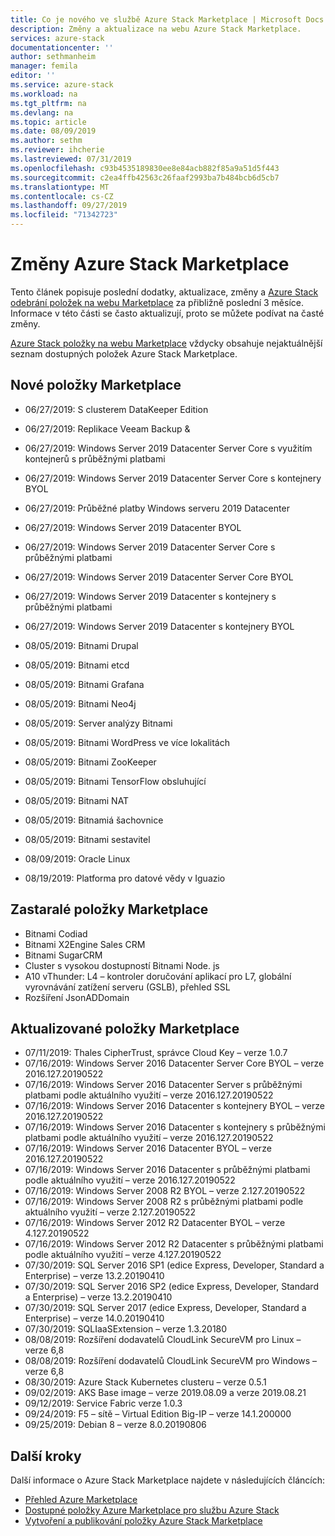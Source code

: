 ```yaml
---
title: Co je nového ve službě Azure Stack Marketplace | Microsoft Docs
description: Změny a aktualizace na webu Azure Stack Marketplace.
services: azure-stack
documentationcenter: ''
author: sethmanheim
manager: femila
editor: ''
ms.service: azure-stack
ms.workload: na
ms.tgt_pltfrm: na
ms.devlang: na
ms.topic: article
ms.date: 08/09/2019
ms.author: sethm
ms.reviewer: ihcherie
ms.lastreviewed: 07/31/2019
ms.openlocfilehash: c93b4535189830ee8e84acb882f85a9a51d5f443
ms.sourcegitcommit: c2ea4ffb42563c26faaf2993ba7b484bcb6d5cb7
ms.translationtype: MT
ms.contentlocale: cs-CZ
ms.lasthandoff: 09/27/2019
ms.locfileid: "71342723"
---
```

# <a name="azure-stack-marketplace-changes"></a>Změny Azure Stack Marketplace

Tento článek popisuje poslední dodatky, aktualizace, změny a [Azure Stack odebrání položek na webu Marketplace](azure-stack-marketplace-azure-items.md) za přibližně poslední 3 měsíce. Informace v této části se často aktualizují, proto se můžete podívat na časté změny.

[Azure Stack položky na webu Marketplace](azure-stack-marketplace-azure-items.md) vždycky obsahuje nejaktuálnější seznam dostupných položek Azure Stack Marketplace.

## <a name="new-marketplace-items"></a>Nové položky Marketplace

- 06/27/2019:   S clusterem DataKeeper Edition

- 06/27/2019:   Replikace Veeam Backup &

- 06/27/2019: Windows Server 2019 Datacenter Server Core s využitím kontejnerů s průběžnými platbami

- 06/27/2019: Windows Server 2019 Datacenter Server Core s kontejnery BYOL

- 06/27/2019:   Průběžné platby Windows serveru 2019 Datacenter

- 06/27/2019:   Windows Server 2019 Datacenter BYOL

- 06/27/2019: Windows Server 2019 Datacenter Server Core s průběžnými platbami

- 06/27/2019: Windows Server 2019 Datacenter Server Core BYOL

- 06/27/2019:   Windows Server 2019 Datacenter s kontejnery s průběžnými platbami

- 06/27/2019:   Windows Server 2019 Datacenter s kontejnery BYOL

- 08/05/2019: Bitnami Drupal

- 08/05/2019: Bitnami etcd

- 08/05/2019: Bitnami Grafana

- 08/05/2019: Bitnami Neo4j

- 08/05/2019: Server analýzy Bitnami

- 08/05/2019: Bitnami WordPress ve více lokalitách

- 08/05/2019: Bitnami ZooKeeper

- 08/05/2019: Bitnami TensorFlow obsluhující

- 08/05/2019: Bitnami NAT

- 08/05/2019: Bitnamiá šachovnice

- 08/05/2019: Bitnami sestavitel

- 08/09/2019: Oracle Linux

- 08/19/2019: Platforma pro datové vědy v Iguazio


## <a name="deprecated-marketplace-items"></a>Zastaralé položky Marketplace

- Bitnami Codiad
- Bitnami X2Engine Sales CRM
- Bitnami SugarCRM
- Cluster s vysokou dostupností Bitnami Node. js
- A10 vThunder: L4 – kontroler doručování aplikací pro L7, globální vyrovnávání zatížení serveru (GSLB), přehled SSL
- Rozšíření JsonADDomain

## <a name="updated-marketplace-items"></a>Aktualizované položky Marketplace

- 07/11/2019:   Thales CipherTrust, správce Cloud Key – verze 1.0.7
- 07/16/2019:   Windows Server 2016 Datacenter Server Core BYOL – verze 2016.127.20190522
- 07/16/2019:   Windows Server 2016 Datacenter Server s průběžnými platbami podle aktuálního využití – verze 2016.127.20190522
- 07/16/2019:   Windows Server 2016 Datacenter s kontejnery BYOL – verze 2016.127.20190522
- 07/16/2019:   Windows Server 2016 Datacenter s kontejnery s průběžnými platbami podle aktuálního využití – verze 2016.127.20190522
- 07/16/2019:   Windows Server 2016 Datacenter BYOL – verze 2016.127.20190522
- 07/16/2019:   Windows Server 2016 Datacenter s průběžnými platbami podle aktuálního využití – verze 2016.127.20190522
- 07/16/2019:   Windows Server 2008 R2 BYOL – verze 2.127.20190522
- 07/16/2019:   Windows Server 2008 R2 s průběžnými platbami podle aktuálního využití – verze 2.127.20190522
- 07/16/2019:   Windows Server 2012 R2 Datacenter BYOL – verze 4.127.20190522
- 07/16/2019:   Windows Server 2012 R2 Datacenter s průběžnými platbami podle aktuálního využití – verze 4.127.20190522
- 07/30/2019: SQL Server 2016 SP1 (edice Express, Developer, Standard a Enterprise) – verze 13.2.20190410
- 07/30/2019: SQL Server 2016 SP2 (edice Express, Developer, Standard a Enterprise) – verze 13.2.20190410
- 07/30/2019: SQL Server 2017 (edice Express, Developer, Standard a Enterprise) – verze 14.0.20190410
- 07/30/2019: SQLIaaSExtension – verze 1.3.20180
- 08/08/2019: Rozšíření dodavatelů CloudLink SecureVM pro Linux – verze 6,8
- 08/08/2019: Rozšíření dodavatelů CloudLink SecureVM pro Windows – verze 6,8
- 08/30/2019: Azure Stack Kubernetes clusteru – verze 0.5.1
- 09/02/2019: AKS Base image – verze 2019.08.09 a verze 2019.08.21
- 09/12/2019: Service Fabric verze 1.0.3
- 09/24/2019: F5 – sítě – Virtual Edition Big-IP – verze 14.1.200000
- 09/25/2019: Debian 8 – verze 8.0.20190806


## <a name="next-steps"></a>Další kroky

Další informace o Azure Stack Marketplace najdete v následujících článcích:

- [Přehled Azure Marketplace](azure-stack-marketplace.md)
- [Dostupné položky Azure Marketplace pro službu Azure Stack](azure-stack-marketplace-azure-items.md)
- [Vytvoření a publikování položky Azure Stack Marketplace](azure-stack-create-and-publish-marketplace-item.md)
